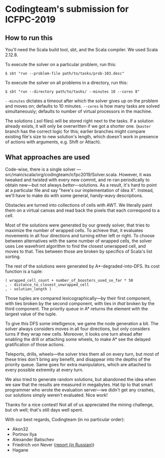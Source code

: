 # Codingteam's submission for ICFPC-2019

## How to run this

You'll need the Scala build tool, sbt, and the Scala compiler. We used Scala
2.12.8.

To execute the solver on a particular problem, run this:

    $ sbt "run --problem-file path/to/tasks/prob-103.desc"

To execute the solver on all problems in a directory, run this:

    $ sbt "run --directory path/to/tasks/ --minutes 10 --cores 8"

`--minutes` dictates a timeout after which the solver gives up on the problem
and moves on; defaults to 10 minutes. `--cores` is how many tasks are solved
simultaneously; defaults to number of virtual processors in the machine.

The solutions (.sol files) will be stored right next to the tasks. If a solution
already exists, it will only be overwritten if we got a shorter one. (`master`
branch has the correct logic for this; earlier branches might compare existing
file's size to new solution's length, which doesn't work in presence of actions
with arguments, e.g. Shift or Attach).

## What approaches are used

Code-wise, there is a single solver —
src/main/scala/org/codingteam/icfpc2019/Solver.scala. However, it was tweaked
and twisted with every new commit, and re-ran periodically to obtain new—but not
always *better*—solutions. As a result, it's hard to point at a particular file
and say "here's our implementation of idea X". Instead, we'll have to make do
with some general, handy-wavy descriptions.

Obstacles are turned into collections of cells with AWT. We literally paint them
on a virtual canvas and read back the pixels that each correspond to a cell.

Most of the solutions were generated by our greedy solver, that tries to
maximize the number of wrapped cells. To achieve that, it evaluates movements in
all four directions and turning either left or right. To choose between
alternatives with the same number of wrapped cells, the solver uses Lee
wavefront algorithm to find the closest unwrapped cell, and moves to that. Ties
between those are broken by specifics of Scala's list sorting.

The rest of the solutions were generated by A*-degraded-into-DFS. Its cost
function is a tuple:

    ( wrapped_cell_count + number_of_boosters_used_so_far * 50
    , - distance_to_closest_unwrapped_cell
    , - solution_length )

Those tuples are compared lexicographically—by their first component, with ties
broken by the second component, with ties in *that* broken by the third
component. The priority queue in A* returns the element with the largest value
of the tuple.

To give this DFS some intelligence, we game the node generation a bit. The
solver always considers moves in all four directions, but only considers turns
if they wrap new cells. Moreover, it looks one turn ahead after enabling the
drill or attaching some wheels, to make A* see the delayed gratification of
those actions.

Teleports, drills, wheels—the solver tries them all on every turn, but most of
these tries don't bring any benefit, and disappear into the depths of the
priority queue. Same goes for extra manipulators, which are attached to every
possible extremity at every turn.

We also tried to generate random solutions, but abandoned the idea when we saw
that the results are measured in megabytes. Hat tip to that smart programmer who
wrote the evaluation server—we didn't get any crashes, our solutions simply
weren't evaluated. Nice work!


Thanks for a nice contest! Not all of us appreciated the mining challenge, but
oh well; that's still days well spent.


With our best regards,
Codingteam (in no particular order):

- Akon32
- Portnov Ilya
- Alexander Batischev
- Friedrich von Never ([report (in Russian)](https://fornever.me/ru/posts/2019-07-05-icfpc-2019.html))
- Hagane
